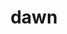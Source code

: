---
category: 4-letters
denotation: null
name: dawn
reference_link: https://www.etymonline.com/word/dawn
root_language: null
root_name: null
title: dawn
type: free
word_sums:
- respelling: dawn
  sum: 'Dawn + '
---